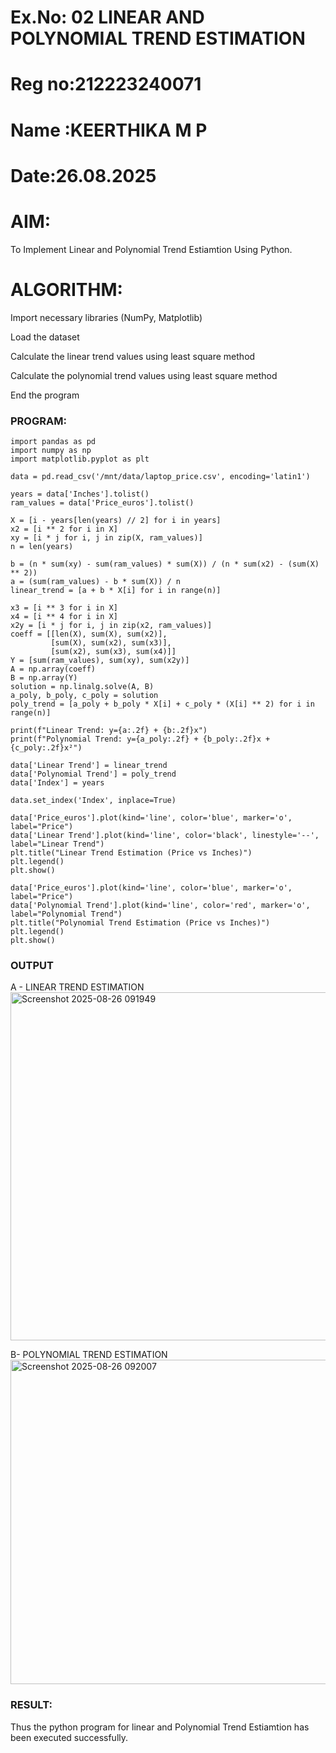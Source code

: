 # Ex.No: 02 LINEAR AND POLYNOMIAL TREND ESTIMATION
# Reg no:212223240071
# Name :KEERTHIKA M P
# Date:26.08.2025
# AIM:
To Implement Linear and Polynomial Trend Estiamtion Using Python.

# ALGORITHM:
Import necessary libraries (NumPy, Matplotlib)

Load the dataset

Calculate the linear trend values using least square method

Calculate the polynomial trend values using least square method

End the program
### PROGRAM:
```
import pandas as pd
import numpy as np
import matplotlib.pyplot as plt

data = pd.read_csv('/mnt/data/laptop_price.csv', encoding='latin1')

years = data['Inches'].tolist()
ram_values = data['Price_euros'].tolist()

X = [i - years[len(years) // 2] for i in years]
x2 = [i ** 2 for i in X]
xy = [i * j for i, j in zip(X, ram_values)]
n = len(years)

b = (n * sum(xy) - sum(ram_values) * sum(X)) / (n * sum(x2) - (sum(X) ** 2))
a = (sum(ram_values) - b * sum(X)) / n
linear_trend = [a + b * X[i] for i in range(n)]

x3 = [i ** 3 for i in X]
x4 = [i ** 4 for i in X]
x2y = [i * j for i, j in zip(x2, ram_values)]
coeff = [[len(X), sum(X), sum(x2)],
         [sum(X), sum(x2), sum(x3)],
         [sum(x2), sum(x3), sum(x4)]]
Y = [sum(ram_values), sum(xy), sum(x2y)]
A = np.array(coeff)
B = np.array(Y)
solution = np.linalg.solve(A, B)
a_poly, b_poly, c_poly = solution
poly_trend = [a_poly + b_poly * X[i] + c_poly * (X[i] ** 2) for i in range(n)]

print(f"Linear Trend: y={a:.2f} + {b:.2f}x")
print(f"Polynomial Trend: y={a_poly:.2f} + {b_poly:.2f}x + {c_poly:.2f}x²")

data['Linear Trend'] = linear_trend
data['Polynomial Trend'] = poly_trend
data['Index'] = years

data.set_index('Index', inplace=True)

data['Price_euros'].plot(kind='line', color='blue', marker='o', label="Price")
data['Linear Trend'].plot(kind='line', color='black', linestyle='--', label="Linear Trend")
plt.title("Linear Trend Estimation (Price vs Inches)")
plt.legend()
plt.show()

data['Price_euros'].plot(kind='line', color='blue', marker='o', label="Price")
data['Polynomial Trend'].plot(kind='line', color='red', marker='o', label="Polynomial Trend")
plt.title("Polynomial Trend Estimation (Price vs Inches)")
plt.legend()
plt.show()
```

### OUTPUT
A - LINEAR TREND ESTIMATION
<img width="794" height="557" alt="Screenshot 2025-08-26 091949" src="https://github.com/user-attachments/assets/f911812b-c3b4-497a-8d4d-2ba028280021" />

B- POLYNOMIAL TREND ESTIMATION
<img width="756" height="519" alt="Screenshot 2025-08-26 092007" src="https://github.com/user-attachments/assets/a78f5c06-99a4-4a17-b680-70de8b43f62d" />



### RESULT:
Thus the python program for linear and Polynomial Trend Estiamtion has been executed successfully.
